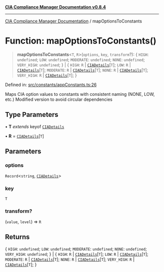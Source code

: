 [**CIA Compliance Manager Documentation v0.8.4**](../README.md)

***

[CIA Compliance Manager Documentation](../globals.md) / mapOptionsToConstants

# Function: mapOptionsToConstants()

> **mapOptionsToConstants**\<`T`, `R`\>(`options`, `key`, `transform`?): \{ `HIGH`: `undefined`; `LOW`: `undefined`; `MODERATE`: `undefined`; `NONE`: `undefined`; `VERY_HIGH`: `undefined`; \} \| \{ `HIGH`: `R` \| [`CIADetails`](../interfaces/CIADetails.md)\[`T`\]; `LOW`: `R` \| [`CIADetails`](../interfaces/CIADetails.md)\[`T`\]; `MODERATE`: `R` \| [`CIADetails`](../interfaces/CIADetails.md)\[`T`\]; `NONE`: `R` \| [`CIADetails`](../interfaces/CIADetails.md)\[`T`\]; `VERY_HIGH`: `R` \| [`CIADetails`](../interfaces/CIADetails.md)\[`T`\]; \}

Defined in: [src/constants/appConstants.ts:26](https://github.com/Hack23/cia-compliance-manager/blob/a6d8d6a2cab2160940b9a047208c12088d7e02cf/src/constants/appConstants.ts#L26)

Maps CIA option values to constants with consistent naming (NONE, LOW, etc.)
Modified version to avoid circular dependencies

## Type Parameters

• **T** *extends* keyof [`CIADetails`](../interfaces/CIADetails.md)

• **R** = [`CIADetails`](../interfaces/CIADetails.md)\[`T`\]

## Parameters

### options

`Record`\<`string`, [`CIADetails`](../interfaces/CIADetails.md)\>

### key

`T`

### transform?

(`value`, `level`) => `R`

## Returns

\{ `HIGH`: `undefined`; `LOW`: `undefined`; `MODERATE`: `undefined`; `NONE`: `undefined`; `VERY_HIGH`: `undefined`; \} \| \{ `HIGH`: `R` \| [`CIADetails`](../interfaces/CIADetails.md)\[`T`\]; `LOW`: `R` \| [`CIADetails`](../interfaces/CIADetails.md)\[`T`\]; `MODERATE`: `R` \| [`CIADetails`](../interfaces/CIADetails.md)\[`T`\]; `NONE`: `R` \| [`CIADetails`](../interfaces/CIADetails.md)\[`T`\]; `VERY_HIGH`: `R` \| [`CIADetails`](../interfaces/CIADetails.md)\[`T`\]; \}
